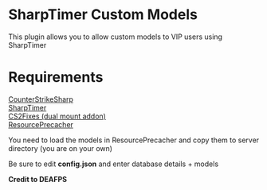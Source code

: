 
# SharpTimer Custom Models

This plugin allows you to allow custom models to VIP users using SharpTimer

# Requirements

[CounterStrikeSharp](https://github.com/roflmuffin/CounterStrikeSharp)\
[SharpTimer](https://github.com/DEAFPS/SharpTimer)\
[CS2Fixes (dual mount addon)](https://github.com/Source2ZE/CS2Fixes)\
[ResourcePrecacher](https://github.com/KillStr3aK/ResourcePrecacher)


You need to load the models in ResourcePrecacher and copy them to server directory (you are on your own)

Be sure to edit **config.json** and enter database details + models


**Credit to DEAFPS**
